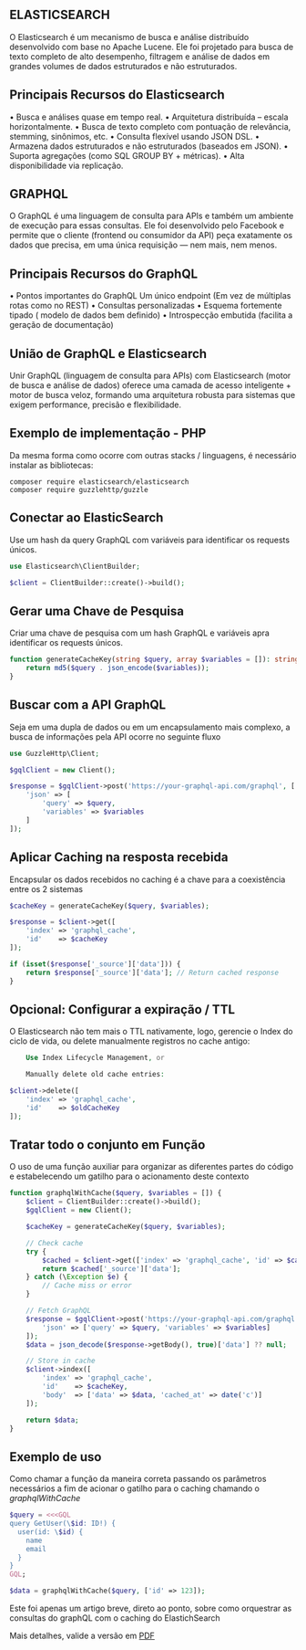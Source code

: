 
## **ELASTICSEARCH**

O Elasticsearch é um mecanismo de busca e análise distribuído desenvolvido com base no Apache Lucene. Ele foi projetado para busca de texto completo de alto desempenho, filtragem e análise de  dados em grandes volumes de dados estruturados e  não estruturados.

## **Principais Recursos do Elasticsearch**

• Busca e análises quase em tempo real.
• Arquitetura distribuída – escala horizontalmente.
• Busca de texto completo com pontuação de
relevância, stemming, sinônimos, etc.
• Consulta flexível usando JSON DSL.
• Armazena dados estruturados e não estruturados
(baseados em JSON).
• Suporta agregações (como SQL GROUP BY +
métricas).
• Alta disponibilidade via replicação.

## **GRAPHQL**

O GraphQL é uma linguagem de consulta para APIs e também um ambiente de execução para essas consultas. Ele foi desenvolvido pelo Facebook e permite que o cliente (frontend ou consumidor da API) peça exatamente os dados que precisa, em uma única requisição — nem mais, nem menos.

## **Principais Recursos do GraphQL**

• Pontos importantes do GraphQL
Um único endpoint (Em vez de múltiplas rotas
como no REST)
• Consultas personalizadas
• Esquema fortemente tipado ( modelo de dados
bem definido)
• Introspecção embutida (facilita a geração de
documentação)

## **União de GraphQL e Elasticsearch**

Unir GraphQL (linguagem de consulta para APIs) com Elasticsearch (motor de busca e análise de dados) oferece uma camada de acesso inteligente + motor
de busca veloz, formando uma arquitetura robusta para sistemas que exigem performance, precisão e flexibilidade. 

## **Exemplo de implementação - PHP**

Da mesma forma como ocorre com outras stacks /
linguagens, é necessário instalar as bibliotecas:


```shell
composer require elasticsearch/elasticsearch
composer require guzzlehttp/guzzle
```

## **Conectar ao ElasticSearch**

Use um hash da query GraphQL com variáveis para identificar os requests únicos.

```php
use Elasticsearch\ClientBuilder;

$client = ClientBuilder::create()->build();
```


## **Gerar uma Chave de Pesquisa**

Criar uma chave de pesquisa com um hash GraphQL e variáveis apra identificar os requests únicos.

```php
function generateCacheKey(string $query, array $variables = []): string {
    return md5($query . json_encode($variables));
}
```


## **Buscar com a API GraphQL** 

Seja em uma dupla de dados ou em um encapsulamento mais complexo, a busca de
informações pela API ocorre no seguinte fluxo

```php
use GuzzleHttp\Client;

$gqlClient = new Client();

$response = $gqlClient->post('https://your-graphql-api.com/graphql', [
    'json' => [
        'query' => $query,
        'variables' => $variables
    ]
]);
```


## **Aplicar Caching na resposta recebida**

Encapsular os dados recebidos no caching é a chave para a coexistência entre os 2 sistemas

```php
$cacheKey = generateCacheKey($query, $variables);

$response = $client->get([
    'index' => 'graphql_cache',
    'id'    => $cacheKey
]);

if (isset($response['_source']['data'])) {
    return $response['_source']['data']; // Return cached response
}
```


## **Opcional: Configurar a expiração / TTL**

O Elasticsearch não tem mais o TTL nativamente, logo, gerencie o Index do ciclo de vida, ou delete manualmente registros no cache antigo:

```php
    Use Index Lifecycle Management, or

    Manually delete old cache entries:

$client->delete([
    'index' => 'graphql_cache',
    'id'    => $oldCacheKey
]);
```


## **Tratar todo o conjunto em Função**

O uso de uma função auxiliar para organizar as diferentes partes do código e estabelecendo um gatilho para o acionamento deste contexto

```php
function graphqlWithCache($query, $variables = []) {
    $client = ClientBuilder::create()->build();
    $gqlClient = new Client();

    $cacheKey = generateCacheKey($query, $variables);

    // Check cache
    try {
        $cached = $client->get(['index' => 'graphql_cache', 'id' => $cacheKey]);
        return $cached['_source']['data'];
    } catch (\Exception $e) {
        // Cache miss or error
    }

    // Fetch GraphQL
    $response = $gqlClient->post('https://your-graphql-api.com/graphql', [
        'json' => ['query' => $query, 'variables' => $variables]
    ]);
    $data = json_decode($response->getBody(), true)['data'] ?? null;

    // Store in cache
    $client->index([
        'index' => 'graphql_cache',
        'id'    => $cacheKey,
        'body'  => ['data' => $data, 'cached_at' => date('c')]
    ]);

    return $data;
}
```

## **Exemplo de uso**

Como chamar a função da maneira correta passando os parâmetros necessários a fim de acionar o gatilho para o caching chamando o *graphqlWithCache*

```php
$query = <<<GQL
query GetUser(\$id: ID!) {
  user(id: \$id) {
    name
    email
  }
}
GQL;

$data = graphqlWithCache($query, ['id' => 123]);
```

Este foi apenas um artigo breve, direto ao ponto, sobre como orquestrar as consultas do graphQL com o caching do ElastichSearch


Mais detalhes, valide a versão em [PDF](https://github.com/educooper/graphqlcomelastichsearch/blob/main/ebook.pdf)
